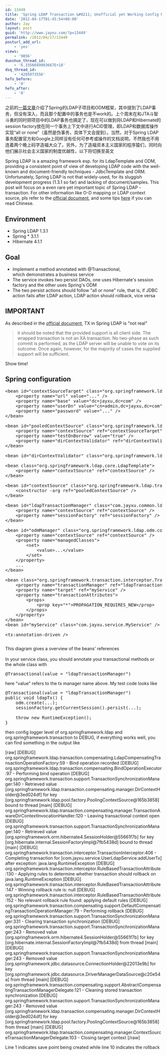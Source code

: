 ```yaml
---
id: 13449
title: 'Spring LDAP Transaction &#8211; Unofficial yet Working Config Manual'
date: '2012-04-17T01:45:54+08:00'
author: Jay
layout: post
guid: 'http://www.jayxu.com/?p=13449'
permalink: /2012/04/17/13449
posturl_add_url:
    - 'yes'
views:
    - '9856'
duoshuo_thread_id:
    - '6.3356049903667E+18'
dsq_thread_id:
    - '4285073556'
hefo_before:
    - '0'
hefo_after:
    - '0'
---
```


<!-- wp:paragraph -->
<p>之前的<a href="http://www.jayxu.com/2011/12/14/13131" target="_blank" rel="noopener noreferrer">一篇文章</a>介绍了Spring的LDAP子项目和ODM框架，其中提到了LDAP事务，但没有深入，而且那个配置中的事务也是不work的。上个周末在和JTA斗智斗勇的同时把项目中的LDAP事务也搞定了，现在可以做到将LDAP和Hibernate的session factory放在同一个事务上下文中进行ACID管理，即LDAP和数据库操作实现“all or none”（虽然是伪事务，具体下文会提到）。当然，对于Spring LDAP事务配置官方和Google上同样没有任何可参考或操作的文档说明，不然我也不用连着两个晚上码字造福大众了。另外，为了造福资本主义国家的程序猿们，同时向他们展示社会主义国家的制度优越性，以下将切换至英文</p>
<!-- /wp:paragraph -->

<!-- wp:paragraph -->
<p>Spring LDAP is a amazing framework esp. for its LdapTemplate and ODM, providing a&nbsp;consistent&nbsp;point of view of developing LDAP code with the well-known and document-friendly techniques - JdbcTemplate and ORM. Unfortunately, Spring LDAP is not that widely-used, for its sluggish development progress (1.3.1 so far) and lacking of document/samples. This post will focus on a even rare yet important topic of Spring LDAP - transaction. For other information like O-D mapping or LDAP context source, pls refer to the <a href="http://docs.spring.io/spring-ldap/site/reference/html/" target="_blank" rel="noopener noreferrer">official document</a>, and some tips <a href="http://www.jayxu.com/2011/12/14/13131" target="_blank" rel="noopener noreferrer">here</a> if you can read Chinese.</p>
<!-- /wp:paragraph -->

<!-- wp:heading -->
<h2>Environment</h2>
<!-- /wp:heading -->

<!-- wp:list -->
<ul><li>Spring LDAP 1.3.1</li><li>Spring * 3.1.1</li><li>Hibernate 4.1.1</li></ul>
<!-- /wp:list -->

<!-- wp:heading -->
<h2>Goal</h2>
<!-- /wp:heading -->

<!-- wp:list -->
<ul><li>Implement a method annotated with @Transactional, which&nbsp;demonstrates&nbsp;a business service</li><li>The service invokes two persist DAOs, one uses Hibernate's session factory and the other uses Spring's ODM</li><li>The two persist actions should follow "all or none" rule, that is, if JDBC action fails after LDAP action, LDAP action should rollback, vice versa</li></ul>
<!-- /wp:list -->

<!-- wp:heading -->
<h2>IMPORTANT</h2>
<!-- /wp:heading -->

<!-- wp:paragraph -->
<p>As described in the <a href="http://static.springsource.org/spring-ldap/site/reference/html/transactions.html" target="_blank" rel="noopener noreferrer">official document</a>, TX in Spring LDAP is "not real"</p>
<!-- /wp:paragraph -->

<!-- wp:quote -->
<blockquote class="wp-block-quote"><p>it should be noted that the provided support is all client side. The wrapped transaction is not an XA transaction. No two-phase as such commit is performed, as the LDAP server will be unable to vote on its outcome. Once again, however, for the majority of cases the supplied support will be sufficient.</p></blockquote>
<!-- /wp:quote -->

<!-- wp:paragraph -->
<p>Show time!</p>
<!-- /wp:paragraph -->

<!-- wp:heading -->
<h2>Spring configuration</h2>
<!-- /wp:heading -->

<!-- wp:enlighter/codeblock {"language":"xml"} -->
<pre class="EnlighterJSRAW" data-enlighter-language="xml" data-enlighter-theme="" data-enlighter-highlight="" data-enlighter-linenumbers="" data-enlighter-lineoffset="" data-enlighter-title="" data-enlighter-group="">&lt;bean id="contextSourceTarget" class="org.springframework.ldap.core.support.LdapContextSource">
	&lt;property name="url" value="..." />
	&lt;property name="base" value="dc=jayxu,dc=com" />
	&lt;property name="userDn" value="cn=admin,dc=jayxu,dc=com" />
	&lt;property name="password" value="..." />
&lt;/bean>

&lt;bean id="pooledContextSource" class="org.springframework.ldap.pool.factory.PoolingContextSource">
	&lt;property name="contextSource" ref="contextSourceTarget" />
	&lt;property name="testOnBorrow" value="true" />
	&lt;property name="dirContextValidator" ref="dirContextValidator" />
&lt;/bean>

&lt;bean id="dirContextValidator" class="org.springframework.ldap.pool.validation.DefaultDirContextValidator" />

&lt;bean class="org.springframework.ldap.core.LdapTemplate">
	&lt;property name="contextSource" ref="contextSource" />
&lt;/bean>

&lt;bean id="contextSource" class="org.springframework.ldap.transaction.compensating.manager.TransactionAwareContextSourceProxy">
	&lt;constructor -arg ref="pooledContextSource" />
&lt;/bean>

&lt;bean id="ldapTransactionManager" class="com.jayxu.common.ldap.ContextSourceAndHibernate4TransactionManager">
	&lt;property name="contextSource" ref="contextSource" />
	&lt;property name="sessionFactory" ref="sessionFactory" />
&lt;/bean>

&lt;bean id="odmManager" class="org.springframework.ldap.odm.core.impl.OdmManagerImplFactoryBean">
	&lt;property name="contextSource" ref="contextSource" />
	&lt;property name="managedClasses">
		&lt;set>
			&lt;value>...&lt;/value>
		&lt;/set>
	&lt;/property>
	...
&lt;/bean>

&lt;bean class="org.springframework.transaction.interceptor.TransactionProxyFactoryBean">
	&lt;property name="transactionManager" ref="ldapTransactionManager" />
	&lt;property name="target" ref="myService" />
	&lt;property name="transactionAttributes">
		&lt;props>
			&lt;prop key="*">PROPAGATION_REQUIRES_NEW&lt;/prop>
		&lt;/props>
	&lt;/property>
&lt;/bean>
&lt;bean id="myService" class="com.jayxu.service.MyService" />

&lt;tx:annotation-driven /></pre>
<!-- /wp:enlighter/codeblock -->

<!-- wp:image {"id":13468,"linkDestination":"custom"} -->
<figure class="wp-block-image"><a href="http://www.jayxu.com/log/wp-content/uploads/2012/04/Resource-thread_common_src_main_resources_spring-ldap.xml-Eclipse-_Users_ijay_workspace.png"><img src="https://www.jayxu.com/log/wp-content/uploads/2012/04/Resource-thread_common_src_main_resources_spring-ldap.xml-Eclipse-_Users_ijay_workspace.png" alt="" class="wp-image-13468"/></a></figure>
<!-- /wp:image -->

<!-- wp:paragraph -->
<p>This diagram gives a overview of the beans' references<br>
<br>
In your service class, you should annotate your transactional methods or the whole class with</p>
<!-- /wp:paragraph -->

<!-- wp:enlighter/codeblock -->
<pre class="EnlighterJSRAW" data-enlighter-language="generic" data-enlighter-theme="" data-enlighter-highlight="" data-enlighter-linenumbers="" data-enlighter-lineoffset="" data-enlighter-title="" data-enlighter-group="">@Transactional(value = "ldapTransactionManager")</pre>
<!-- /wp:enlighter/codeblock -->

<!-- wp:paragraph -->
<p>here "value" refers to the tx manager name above. My test code looks like</p>
<!-- /wp:paragraph -->

<!-- wp:enlighter/codeblock -->
<pre class="EnlighterJSRAW" data-enlighter-language="generic" data-enlighter-theme="" data-enlighter-highlight="" data-enlighter-linenumbers="" data-enlighter-lineoffset="" data-enlighter-title="" data-enlighter-group="">@Transactional(value = "ldapTransactionManager")
public void ldapTx() {
	odm.create(...);
	sessionFactory.getCurrentSession().persist(...);

	throw new RuntimeException();
}
</pre>
<!-- /wp:enlighter/codeblock -->

<!-- wp:paragraph -->
<p>then config logger level of org.springframework.ldap and org.springframework.transaction to DEBUG, if everything works well, you can find something in the output like</p>
<!-- /wp:paragraph -->

<!-- wp:shortcode -->
[raw]
[DEBUG] org.springframework.ldap.transaction.compensating.LdapCompensatingTransactionOperationFactory:59 - Bind operation recorded
[DEBUG] org.springframework.ldap.transaction.compensating.BindOperationExecutor:97 - Performing bind operation
[DEBUG] org.springframework.transaction.support.TransactionSynchronizationManager:140 - Retrieved value [org.springframework.ldap.transaction.compensating.manager.DirContextHolder@3ed024df] for key [org.springframework.ldap.pool.factory.PoolingContextSource@165b3858] bound to thread [main]
[DEBUG] org.springframework.ldap.transaction.compensating.manager.TransactionAwareDirContextInvocationHandler:120 - Leaving transactional context open
[DEBUG] org.springframework.transaction.support.TransactionSynchronizationManager:140 - Retrieved value [org.springframework.orm.hibernate4.SessionHolder@55661f7b] for key [org.hibernate.internal.SessionFactoryImpl@7fb5438d] bound to thread [main]
[DEBUG] org.springframework.transaction.interceptor.TransactionInterceptor:406 - Completing transaction for [com.jayxu.service.UserLdapService.addUserTx] after exception: java.lang.RuntimeException
[DEBUG] org.springframework.transaction.interceptor.RuleBasedTransactionAttribute:130 - Applying rules to determine whether transaction should rollback on java.lang.RuntimeException
[DEBUG] org.springframework.transaction.interceptor.RuleBasedTransactionAttribute:147 - Winning rollback rule is: null
[DEBUG] org.springframework.transaction.interceptor.RuleBasedTransactionAttribute:152 - No relevant rollback rule found: applying default rules
[DEBUG] org.springframework.transaction.compensating.support.DefaultCompensatingTransactionOperationManager:79 - Performing rollback
[DEBUG] org.springframework.transaction.support.TransactionSynchronizationManager:331 - Clearing transaction synchronization
[DEBUG] org.springframework.transaction.support.TransactionSynchronizationManager:243 - Removed value [org.springframework.orm.hibernate4.SessionHolder@55661f7b] for key [org.hibernate.internal.SessionFactoryImpl@7fb5438d] from thread [main]
[DEBUG] org.springframework.transaction.support.TransactionSynchronizationManager:243 - Removed value [org.springframework.jdbc.datasource.ConnectionHolder@22013e9b] for key [org.springframework.jdbc.datasource.DriverManagerDataSource@c20e54a] from thread [main]
[DEBUG] org.springframework.transaction.compensating.support.AbstractCompensatingTransactionManagerDelegate:121 - Cleaning stored transaction synchronization
[DEBUG] org.springframework.transaction.support.TransactionSynchronizationManager:243 - Removed value [org.springframework.ldap.transaction.compensating.manager.DirContextHolder@3ed024df] for key [org.springframework.ldap.pool.factory.PoolingContextSource@165b3858] from thread [main]
[DEBUG] org.springframework.ldap.transaction.compensating.manager.ContextSourceTransactionManagerDelegate:103 - Closing target context
[/raw]
<!-- /wp:shortcode -->

<!-- wp:paragraph -->
<p>Line 1 indicates save point being created while line 10 indicates the rollback</p>
<!-- /wp:paragraph -->